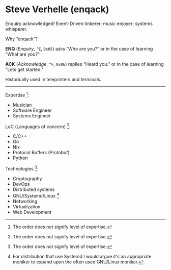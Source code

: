 # Steve Verhelle (enqack)
Enquiry acknowledged! Event-Driven tinkerer; music enjoyer; systems whisperer.  

Why “enqack”?

**ENQ** (*Enquiry*, `^E`, `0x05`) asks “Who are you?” or in the case of learning "What are you?"

**ACK** (*Acknowledge*, `^F`, `0x06`) replies “Heard you.” or in the case of learning "Lets get started."

Historically used in teleprinters and terminals.

---

Expertise [^1]:
* Musician
* Software Engineer
* Systems Engineer

LoC (Languages of concern) [^1]:
* C/C++
* Go
* Nix
* Protocol Buffers (Protobuf)
* Python
  
Technologies [^1]:
* Cryptography
* DevOps
* Distributed systems
* GNU/Systemd/Linux [^2]
* Networking
* Virtualization
* Web Development

[^1]: The order does not signify level of expertise.
[^2]: For distribution that use Systemd I would argue it's an appropriate moniker to expand upon the often used GNU/Linux moniker.
